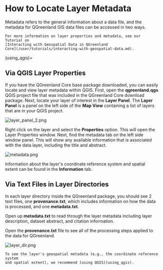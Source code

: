 # How to Locate Layer Metadata

Metadata refers to the general information about a data file, and the
metadata for QGreenland GIS data files can be accessed in two ways. 

```{note}
For more information on layer properties and metadata, see our Tutorial on
[Interacting with Geospatial Data in QGreenland
Core](/user/tutorials/interacting-with-geospatial-data.md).
```

(using_qgis)=
## Via QGIS Layer Properties

If you have the QGreenland Core base package downloaded, you can easily locate
and view layer metadata within QGIS. First, open the **qgreenland.qgs** QGIS project file that was included
in the QGreenland Core download package. Next, locate your layer of interest in the **Layer Panel**.
The **Layer Panel** is a panel on the left side of the **Map View** containing a list of layers 
that are in your QGIS project.

![layer_panel_2.png](/_images/layer_panel_2.png)

Right click on the layer and select the **Properties** option. This will open the Layer Properties window.
Next, find the metadata tab on the left side window panel. This will show any available information
that is associated with the data layer, including the title and abstract.

![metadata.png](/_images/metadata.png)

Information about the layer's coordinate reference system and spatial extent can
be found in the **Information** tab.

## Via Text Files in Layer Directories

In each layer directory inside the QGreenland package, you should see 2 text
files, one **provenance.txt**, which includes information on how the data is
processed, and one **metadata.txt**.

Open up **metadata.txt** to read through the layer metadata including layer
description, dataset abstract, and citation information.

Open the **provenance.txt** file to see all of the processing steps applied to
the data for QGreenland.

![layer_dir.png](/_images/layer_dir.png)

```{note}
To see the layer's geospatial metadata (e.g., the coordinate reference system
and spatial extent), we recommend [using QGIS](using_qgis).
```
